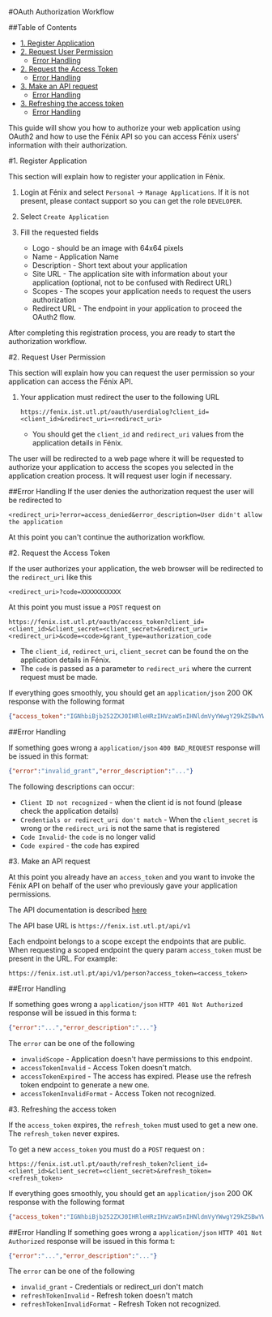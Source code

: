 #OAuth Authorization Workflow

##Table of Contents

- [1. Register Application](#1-register-application)
- [2. Request User Permission](#2-request-user-permission)
	- [Error Handling](#error-handling)
- [2. Request the Access Token](#2-request-the-access-token)
	- [Error Handling](#error-handling-1)
- [3. Make an API request](#3-make-an-api-request)
	- [Error Handling](#error-handling-2)
- [3. Refreshing the access token](#3-refreshing-the-access-token)
	- [Error Handling](#error-handling-3)

This guide will show you how to authorize your web application using OAuth2 and how to use the Fénix API so you can access Fénix users' information with their authorization.

#1. Register Application

This section will explain how to register your application in Fénix.

1. Login at Fénix and select `Personal` -> `Manage Applications`.
    If it is not present, please contact support so you can get the role `DEVELOPER`.

2. Select `Create Application`
3. Fill the requested fields
    * Logo - should be an image with 64x64 pixels
    * Name - Application Name
    * Description - Short text about your application
    * Site URL - The application site with information about your application (optional, not to be confused with Redirect URL)
    * Scopes - The scopes your application needs to request the users authorization
    * Redirect URL - The endpoint in your application to proceed the OAuth2 flow.

After completing this registration process, you are ready to start the authorization workflow.


#2. Request User Permission

This section will explain how you can request the user permission so your application can access the Fénix API.

1.  Your application must redirect the user to the following URL
        
        https://fenix.ist.utl.pt/oauth/userdialog?client_id=<client_id>&redirect_uri=<redirect_uri>
    * You should get the `client_id` and `redirect_uri` values from the application details in Fénix.

The user will be redirected to a web page where it will be requested to authorize your application to access the scopes you selected in the application creation process. It will request user login if necessary.

##Error Handling
If the user denies the authorization request the user will be redirected to

    <redirect_uri>?error=access_denied&error_description=User didn't allow the application

At this point you can't continue the authorization workflow.

#2. Request the Access Token

If the user authorizes your application, the web browser will be redirected to the `redirect_uri` like this
    
    <redirect_uri>?code=XXXXXXXXXXX

At this point you must issue a `POST` request on
    
    https://fenix.ist.utl.pt/oauth/access_token?client_id=<client_id>&client_secret=<client_secret>&redirect_uri=<redirect_uri>&code=<code>&grant_type=authorization_code

* The `client_id`, `redirect_uri`, `client_secret` can be found the on the application details in Fénix.
* The `code` is passed as a parameter to `redirect_uri` where the current request must be made.

If everything goes smoothly, you should get an `application/json` 200 OK response with the following format
```json
{"access_token":"IGNhbiBjb252ZXJ0IHRleHRzIHVzaW5nIHNldmVyYWwgY29kZSBwYWdlcyAodXNpbmcgQ2hhclNl", "refresh_token":"dCBwcm9wZXJ0eSkgZnJvbSBVbmljb2RlIHN0cmluZyB0byBieXRlIGFycmF5IGFuZCB0aGVuIGNv", expires:"3600"}
```

##Error Handling

If something goes wrong  a `application/json` `400 BAD_REQUEST` response will be issued in this format:
```json
{"error":"invalid_grant","error_description":"..."}
```

The following descriptions can occur:

* `Client ID not recognized` - when the client id is not found (please check the application details)
* `Credentials or redirect_uri don't match` - When the `client_secret` is wrong or the `redirect_uri` is not the same that is registered
* `Code Invalid`- the `code` is no longer valid
* `Code expired` - the `code` has expired

#3. Make an API request

At this point you already have an `access_token` and you want to invoke the Fénix API on behalf of the user who previously gave your application permissions.

The API documentation is described [here]()

The API base URL is `https://fenix.ist.utl.pt/api/v1`

Each endpoint belongs to a scope except the endpoints that are public.
When requesting a scoped endpoint the query param `access_token` must be present in the URL. For example:

    https://fenix.ist.utl.pt/api/v1/person?access_token=<access_token>

##Error Handling

If something goes wrong  a `application/json` `HTTP 401 Not Authorized` response will be issued in this forma
t:
```json
{"error":"...","error_description":"..."}
```

The `error` can be one of the following

* `invalidScope` - Application doesn't have permissions to this endpoint.
* `accessTokenInvalid` - Access Token doesn't match.
* `accessTokenExpired` - The access has expired. Please use the refresh token endpoint to generate a new one.
* `accessTokenInvalidFormat` - Access Token not recognized.


#3. Refreshing the access token

If the `access_token` expires, the `refresh_token` must used to get a new one. The `refresh_token` never expires.

To get a new `access_token` you must do a `POST` request on :

    https://fenix.ist.utl.pt/oauth/refresh_token?client_id=<client_id>&client_secret=<client_secret>&refresh_token=<refresh_token>

If everything goes smoothly, you should get an `application/json` 200 OK response with the following format
```json
{"access_token":"IGNhbiBjb252ZXJ0IHRleHRzIHVzaW5nIHNldmVyYWwgY29kZSBwYWdlcyAodXNpbmcgQ2hhclNl", "expires":"3600"}
```

##Error Handling
If something goes wrong  a `application/json` `HTTP 401 Not Authorized` response will be issued in this forma
t:
```json    
{"error":"...","error_description":"..."}
```
The `error` can be one of the following

* `invalid_grant` - Credentials or redirect_uri don't match
* `refreshTokenInvalid` - Refresh token doesn't match
* `refreshTokenInvalidFormat` - Refresh Token not recognized.
